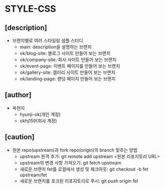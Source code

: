 # STYLE-CSS

## [description]
- 브랜치별로 여러 스타일링 샘플 스터디
    - main: description을 설명하는 브랜치
    - ok/blog-site: 블로그 사이트 만들어 보는 브랜치
    - ok/company-site: 회사 사이트 만들어 보는 브랜치
    - ok/event-page: 이벤트 페이지를 만들어 보는 브랜치
    - ok/gallery-site: 갤러리 사이트 만들어 보는 브랜치
    - ok/landing-page: 랜딩 페이지 만들어 보는 브랜치

## [author]
- 옥현지
    - hyunji-ok(개인 계정)
    - okhj159(회사 계정)

## [caution]
- 원본 repo(upstream)과 fork repo(origin)의 branch 맞추는 방법 
    - upstream 원격 추가: git remote add upstream <원본 리포지토리 URL>
    - upstream의 변경 사항 가져오기: git fetch upstream
    - 새로운 브랜치 fet를 로컬에서 생성 및 체크아웃: git checkout -b fet upstream/fet
    - 새로운 브랜치를 포크된 리포지토리로 푸시: git push origin fet
